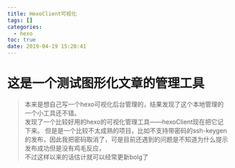 ```yaml
---
title: HexoClient可视化
tags: []
categories:
  - hexo
toc: true
date: 2019-04-19 15:20:41
---
```


# 这是一个测试图形化文章的管理工具

> 本来是想自己写一个hexo可视化后台管理的，结果发现了这个本地管理的一个小工具还不错。  
> 发现了一个比较好用的hexo的可视化管理工具——hexoClient现在把它记下来。
> 但是是一个比较不太成熟的项目，比如不支持带密码的ssh-keygen的发布，因此我把密码取消了，可是目前还遇到的问题是不知道为什么提示发布成功但是没有鸡毛反应，  
> 不过这样以来的话估计就可以经常更新bolg了